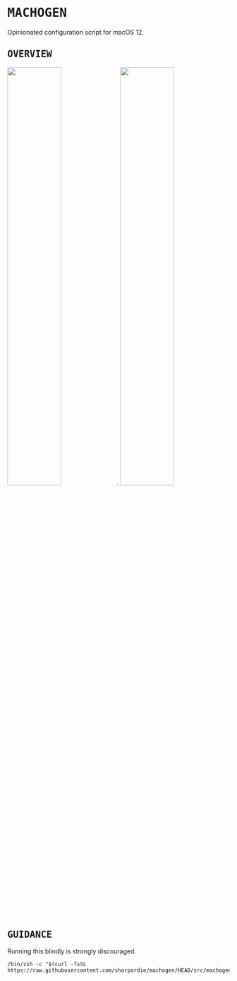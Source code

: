 # <samp>MACHOGEN</samp>

Opinionated configuration script for macOS 12.

## <samp>OVERVIEW</samp>

<img src="https://user-images.githubusercontent.com/72373746/210084331-3b54d2a6-e138-48a4-8b7a-a36876c0d82b.png" width="49.25%"/><img src="https://upload.wikimedia.org/wikipedia/commons/c/ca/1x1.png" width="1.5%"/><img src="https://user-images.githubusercontent.com/72373746/210084331-3b54d2a6-e138-48a4-8b7a-a36876c0d82b.png" width="49.25%"/>

## <samp>GUIDANCE</samp>

Running this blindly is strongly discouraged.

```shell
/bin/zsh -c "$(curl -fsSL https://raw.githubusercontent.com/sharpordie/machogen/HEAD/src/machogen.sh)"
```
